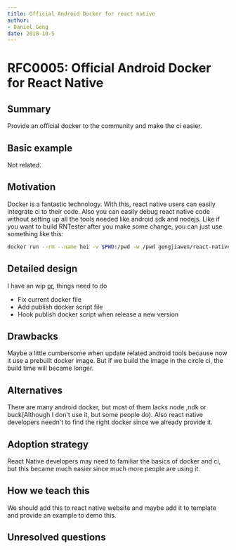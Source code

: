 ```yaml
---
title: Official Android Docker for react native
author:
- Daniel Geng
date: 2018-10-5
---
```


# RFC0005: Official Android Docker for React Native

## Summary

Provide an official docker to the community and make the ci easier.

## Basic example

Not related.

## Motivation

Docker is a fantastic technology. With this, react native users can easily integrate ci to their code. 
Also you can easily debug react native code without setting up all the tools needed like android sdk and nodejs.
Like if you want to build RNTester after you make some change, you can just use something like this:
```bash
docker run --rm --name hei -v $PWD:/pwd -w /pwd gengjiawen/react-native /bin/sh -c "./gradlew RNTester:android:app:assembleRelease"
```

## Detailed design

I have an wip [pr](https://github.com/facebook/react-native/pull/21477), things need to do
* Fix current docker file
* Add publish docker script file
* Hook publish docker script when release a new version

## Drawbacks

Maybe a little cumbersome when update related android tools because now it use a prebuilt docker image.
But if we build the image in the circle ci, the build time will became longer.

## Alternatives
 
There are many android docker, but most of them lacks node ,ndk or buck(Although I don't use it, but some people do). 
Also react native developers needn't to find the right docker since we already provide it.

## Adoption strategy
React Native developers may need to familiar the basics of docker and ci, but this became much easier since
much more people are using it.

## How we teach this

We should add this to react native website and maybe add it to template and provide an example to demo this.

## Unresolved questions



